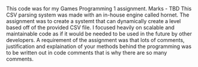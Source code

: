 This code was for my Games Programming 1 assignment. Marks - TBD
This CSV parsing system was made with an in-house engine called hornet. The assignment was to create a systemt that can dynamically create a level based off of the provided CSV file. I focused heavily on scalable and maintainable code as if it would be needed to be used in the future by other developers. 
A requirement of the assignment was that lots of comments, justification and explaination of your methods behind the programming was to be written out in code comments that is why there are so many comments.
